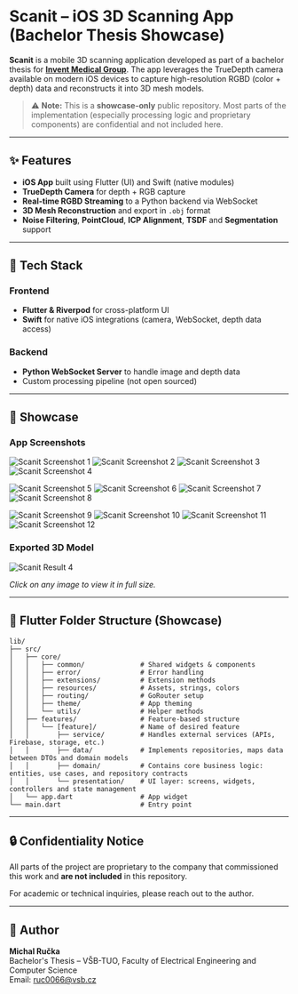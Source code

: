# Scanit – iOS 3D Scanning App (Bachelor Thesis Showcase)

**Scanit** is a mobile 3D scanning application developed as part of a bachelor thesis for **[Invent Medical Group](https://www.inventmedical.com)**. The app leverages the TrueDepth camera available on modern iOS devices to capture high-resolution RGBD (color + depth) data and reconstructs it into 3D mesh models.

> ⚠️ **Note:** This is a **showcase-only** public repository. Most parts of the implementation (especially processing logic and proprietary components) are confidential and not included here.

---

## ✨ Features

- **iOS App** built using Flutter (UI) and Swift (native modules)
- **TrueDepth Camera** for depth + RGB capture
- **Real-time RGBD Streaming** to a Python backend via WebSocket
- **3D Mesh Reconstruction** and export in `.obj` format
- **Noise Filtering**, **PointCloud**, **ICP Alignment**, **TSDF** and **Segmentation** support

---

## 📱 Tech Stack

### Frontend
- **Flutter & Riverpod** for cross-platform UI
- **Swift** for native iOS integrations (camera, WebSocket, depth data access)

### Backend
- **Python WebSocket Server** to handle image and depth data
- Custom processing pipeline (not open sourced)

---

## 📸 Showcase

### App Screenshots
![Scanit Screenshot 1](assets/1.jpeg) ![Scanit Screenshot 2](assets/2.jpeg) ![Scanit Screenshot 3](assets/3.jpeg) ![Scanit Screenshot 4](assets/4.jpeg)

![Scanit Screenshot 5](assets/5.jpeg) ![Scanit Screenshot 6](assets/6.jpeg) ![Scanit Screenshot 7](assets/7.jpeg) ![Scanit Screenshot 8](assets/8.jpeg)

![Scanit Screenshot 9](assets/9.jpeg) ![Scanit Screenshot 10](assets/10.jpeg) ![Scanit Screenshot 11](assets/11.jpeg) ![Scanit Screenshot 12](assets/12.jpeg)

### Exported 3D Model
![Scanit Result 4](assets/16.png)

*Click on any image to view it in full size.*

---

## 📂 Flutter Folder Structure (Showcase)
```
lib/
├── src/
│   ├── core/
│   │   ├── common/              # Shared widgets & components
│   │   ├── error/               # Error handling
│   │   ├── extensions/          # Extension methods
│   │   ├── resources/           # Assets, strings, colors
│   │   ├── routing/             # GoRouter setup
│   │   ├── theme/               # App theming
│   │   └── utils/               # Helper methods
│   ├── features/                # Feature-based structure
│   │   └── [feature]/           # Name of desired feature
│   │       ├── service/         # Handles external services (APIs, Firebase, storage, etc.)
│   │       ├── data/            # Implements repositories, maps data between DTOs and domain models
│   │       ├── domain/          # Contains core business logic: entities, use cases, and repository contracts
│   │       └── presentation/    # UI layer: screens, widgets, controllers and state management
│   └── app.dart                 # App widget
└── main.dart                    # Entry point
```

---

## 🔒 Confidentiality Notice

All parts of the project are proprietary to the company that commissioned this work and **are not included** in this repository.

For academic or technical inquiries, please reach out to the author.

---

## 📧 Author

**Michal Ručka**  
Bachelor's Thesis – VŠB-TUO, Faculty of Electrical Engineering and Computer Science  
Email: ruc0066@vsb.cz